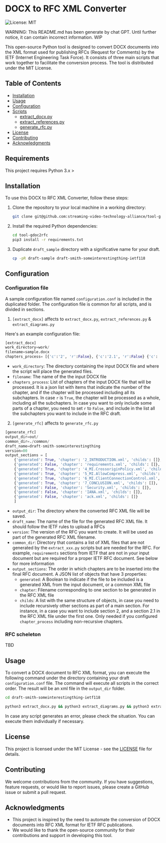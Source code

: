 # DOCX to RFC XML Converter

![License: MIT](https://img.shields.io/badge/License-MIT-blue.svg)

WARNING: This README.md has been generate by chat GPT. Until further notice, it can contain incorrect information. WIP


This open-source Python tool is designed to convert DOCX documents into the XML format used for publishing RFCs (Request for Comments) by the IETF (Internet Engineering Task Force). It consists of three main scripts that work together to facilitate the conversion process. The tool is distributed under the MIT License.

## Table of Contents
- [Installation](#installation)
- [Usage](#usage)
- [Configuration](#configuration)
- [Scripts](#scripts)
  - [extract_docx.py](#extract_docxpy)
  - [extract_references.py](#extract_referencespy)
  - [generate_rfc.py](#generate_rfcpy)
- [License](#license)
- [Contributing](#contributing)
- [Acknowledgments](#acknowledgments)

## Requirements

This project requires Python 3.x >

## Installation

To use this DOCX to RFC XML Converter, follow these steps:

1. Clone the repository to your local machine in a working directory:

   ```bash
   git clone git@github.com:streaming-video-technology-alliance/tool-gdoc2rfc.git
   ```

2. Install the required Python dependencies:

   ```bash
   cd tool-gdoc2rfc
   pip3 install -r requirements.txt
   ```

3. Duplicate `draft_sample` directory with a significative name for your draft. 

   ```bash
   cp -pR draft-sample draft-smith-someinterestingthing-ietf118
   ```

## Configuration

### Configuration file

A sample configuration file named `configuration.conf` is included in the duplicated folder. The configuration file is common for all scripts, and is divided in sections.

1. `[extract_docx]` affects to `extract_docx.py`, `extract_references.py` & `extract_diagrams.py` 


 Here's an example configuration file:

```python
[extract_docx]
work_directory=work/
filename=sample.docx
chapters_process= [{'c':'2', 'r':False}, {'c':'2.1', 'r':False} {'c': '4', 'r':True}, {'c':'5', 'r':True}, {'c':'6', 'r':True}, {'c':'7', 'r':True}]
```

- `work_directory`: The directory containing the input DOCX file and where the script will place the generated files.
- `filename`: The name of the the input DOCX file 
- `chapters_process`: List of chapters of the input DOCX file that will be processed. It is a json list with items that indicate the number of the chapter, and if the chapter will be processed including all its subchapters. In case `r` is `True`, the chapter will be processed as a whole, including all the subchapters. In case you want to only include some parts of a chapter, you need to set `r` to `False`, and include in the list all the subchapters you want to include in the RFC draft.

2. `[generate_rfc]` affects to `generate_rfc.py` 

```python
[generate_rfc]
output_dir=out/
common_dir=./common/
draft_name=draft-smith-someinterestingthing
version=00
output_sections = [
    {'generated': True, 'chapter': '2_INTRODUCTION.xml', 'childs': []},
    {'generated': False, 'chapter': 'requirements.xml', 'childs': []},
    {'generated': True, 'chapter': '4_MI.CrossoriginPolicy.xml', 'childs': []},
    {'generated': True, 'chapter': '5_MI.AllowCompress.xml', 'childs': []},
    {'generated': True, 'chapter': '6_MI.ClientConnectionControl.xml', 'childs': []},
    {'generated': True, 'chapter': '7_CONCLUSION.xml', 'childs': []},
    {'generated': False, 'chapter': 'Security.xml', 'childs': []},
    {'generated': False, 'chapter': 'IANA.xml', 'childs': []},
    {'generated': False, 'chapter': 'ack.xml', 'childs': []}
    ]
```

- `output_dir`: The directory where the converted RFC XML file will be saved.
- `draft_name`: The name of the file for the generated RFC XML file. It should follow the IETF rules to upload a RFCs
- `version`: The version of the RFC you want to create. It will be used as part of the generated RFC XML filename.
- `common_dir`: Directory that contains a list of XML files that are not generated by the `extract_xxx.py` scripts but are needed for the RFC. For example, `requirements` sections from IETF that are not in your input document but are required for a proper IETF RFC document. See below for more information
- `output_sections`: The order in which chapters are to be inserted into the final RFC document. A JSON list of objects that have 3 properties:
  - `generated`: A Boolean to indicate if the file to be included is a generated XML from the input document, or a common XML file
  - `chapter`: Filename corresponding to one section to be generated in the RFC XML file
  - `childs`: A list with the same structure of objects, in case you need to include recursively other sections as part of a main section. For instance, in a case you want to include section 2, and a section 2.1 in the RFC XML file under the first one. Only needed if you configured `chapter_process` including non-recursive chapters.


### RFC scheleton

TBD


## Usage

To convert a DOCX document to RFC XML format, you can execute the following command under the directory containing your draft `configuration.conf` file. The command will execute all scripts in the correct order. The result will be an xml file in the `output_dir` folder.


```bash
cd draft-smith-someinterestingthing-ietf118

python3 extract_docx.py && python3 extract_diagrams.py && python3 extract_references.xml && python3 generate_rfc.py
```

In case any script generates an error, please check the situation. You can execute them individually if necessary.


## License

This project is licensed under the MIT License - see the [LICENSE](LICENSE) file for details.

## Contributing

We welcome contributions from the community. If you have suggestions, feature requests, or would like to report issues, please create a GitHub issue or submit a pull request.

## Acknowledgments

- This project is inspired by the need to automate the conversion of DOCX documents into RFC XML format for IETF RFC publications.
- We would like to thank the open-source community for their contributions and support in developing this tool.
